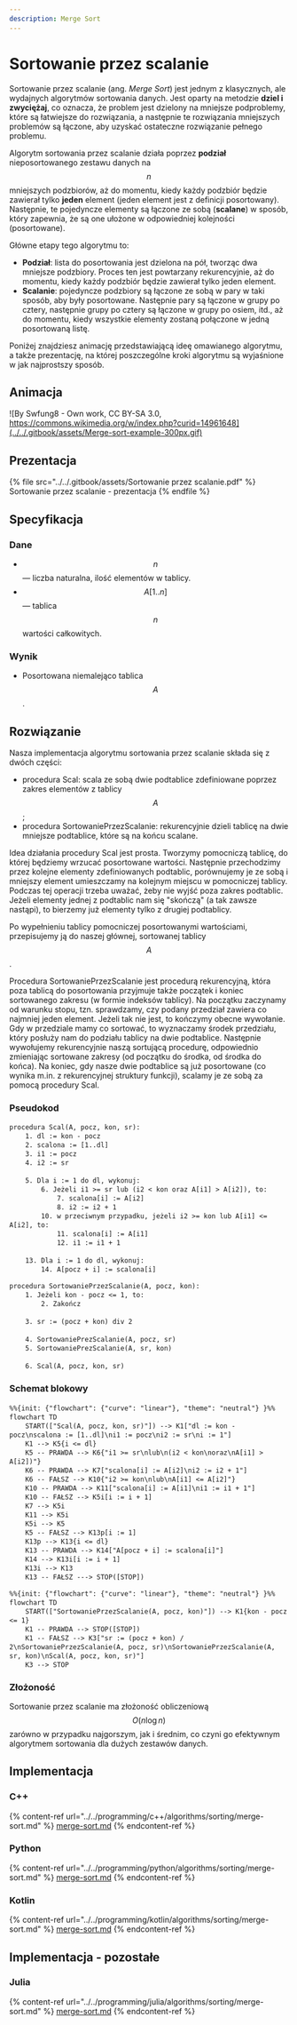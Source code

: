 ```yaml
---
description: Merge Sort
---
```


# Sortowanie przez scalanie

Sortowanie przez scalanie (ang. *Merge Sort*) jest jednym z klasycznych, ale wydajnych algorytmów sortowania danych. Jest oparty na metodzie **dziel i zwyciężaj**, co oznacza, że problem jest dzielony na mniejsze podproblemy, które są łatwiejsze do rozwiązania, a następnie te rozwiązania mniejszych problemów są łączone, aby uzyskać ostateczne rozwiązanie pełnego problemu.

Algorytm sortowania przez scalanie działa poprzez **podział** nieposortowanego zestawu danych na $$n$$ mniejszych podzbiorów, aż do momentu, kiedy każdy podzbiór będzie zawierał tylko **jeden** element (jeden element jest z definicji posortowany). Następnie, te pojedyncze elementy są łączone ze sobą (**scalane**) w sposób, który zapewnia, że są one ułożone w odpowiedniej kolejności (posortowane).

Główne etapy tego algorytmu to:

- **Podział**: lista do posortowania jest dzielona na pół, tworząc dwa mniejsze podzbiory. Proces ten jest powtarzany rekurencyjnie, aż do momentu, kiedy każdy podzbiór będzie zawierał tylko jeden element.
- **Scalanie**: pojedyncze podzbiory są łączone ze sobą w pary w taki sposób, aby były posortowane. Następnie pary są łączone w grupy po cztery, następnie grupy po cztery są łączone w grupy po osiem, itd., aż do momentu, kiedy wszystkie elementy zostaną połączone w jedną posortowaną listę.

Poniżej znajdziesz animację przedstawiającą ideę omawianego algorytmu, a także prezentację, na której poszczególne kroki algorytmu są wyjaśnione w jak najprostszy sposób.

## Animacja

![By Swfung8 - Own work, CC BY-SA 3.0, https://commons.wikimedia.org/w/index.php?curid=14961648](../../.gitbook/assets/Merge-sort-example-300px.gif)

## Prezentacja

{% file src="../../.gitbook/assets/Sortowanie przez scalanie.pdf" %}
Sortowanie przez scalanie - prezentacja
{% endfile %}

## Specyfikacja

### Dane

* $$n$$ — liczba naturalna, ilość elementów w tablicy.
* $$A[1..n]$$ — tablica $$n$$ wartości całkowitych.

### Wynik

* Posortowana niemalejąco tablica $$A$$.

## Rozwiązanie

Nasza implementacja algorytmu sortowania przez scalanie składa się z dwóch części:

- procedura Scal: scala ze sobą dwie podtablice zdefiniowane poprzez zakres elementów z tablicy $$A$$;
- procedura SortowaniePrzezScalanie: rekurencyjnie dzieli tablicę na dwie mniejsze podtablice, które są na końcu scalane.

Idea działania procedury Scal jest prosta. Tworzymy pomocniczą tablicę, do której będziemy wrzucać posortowane wartości. Następnie przechodzimy przez kolejne elementy zdefiniowanych podtablic, porównujemy je ze sobą i mniejszy element umieszczamy na kolejnym miejscu w pomocniczej tablicy. Podczas tej operacji trzeba uważać, żeby nie wyjść poza zakres podtablic. Jeżeli elementy jednej z podtablic nam się "skończą" (a tak zawsze nastąpi), to bierzemy już elementy tylko z drugiej podtablicy.

Po wypełnieniu tablicy pomocniczej posortowanymi wartościami, przepisujemy ją do naszej głównej, sortowanej tablicy $$A$$.

Procedura SortowaniePrzezScalanie jest procedurą rekurencyjną, która poza tablicą do posortowania przyjmuje także początek i koniec sortowanego zakresu (w formie indeksów tablicy). Na początku zaczynamy od warunku stopu, tzn. sprawdzamy, czy podany przedział zawiera co najmniej jeden element. Jeżeli tak nie jest, to kończymy obecne wywołanie. Gdy w przedziale mamy co sortować, to wyznaczamy środek przedziału, który posłuży nam do podziału tablicy na dwie podtablice. Następnie wywołujemy rekurencyjnie naszą sortującą procedurę, odpowiednio zmieniając sortowane zakresy (od początku do środka, od środka do końca). Na koniec, gdy nasze dwie podtablice są już posortowane (co wynika m.in. z rekurencyjnej struktury funkcji), scalamy je ze sobą za pomocą procedury Scal.

### Pseudokod

```
procedura Scal(A, pocz, kon, sr):
    1. dl := kon - pocz
    2. scalona := [1..dl]
    3. i1 := pocz
    4. i2 := sr

    5. Dla i := 1 do dl, wykonuj:
        6. Jeżeli i1 >= sr lub (i2 < kon oraz A[i1] > A[i2]), to:
            7. scalona[i] := A[i2]
            8. i2 := i2 + 1
        10. w przeciwnym przypadku, jeżeli i2 >= kon lub A[i1] <= A[i2], to:
            11. scalona[i] := A[i1]
            12. i1 := i1 + 1

    13. Dla i := 1 do dl, wykonuj:
        14. A[pocz + i] := scalona[i]
```

```
procedura SortowaniePrzezScalanie(A, pocz, kon):
    1. Jeżeli kon - pocz <= 1, to:
        2. Zakończ

    3. sr := (pocz + kon) div 2
    
    4. SortowaniePrezScalanie(A, pocz, sr)
    5. SortowaniePrezScalanie(A, sr, kon)
    
    6. Scal(A, pocz, kon, sr)
```

### Schemat blokowy

```mermaid
%%{init: {"flowchart": {"curve": "linear"}, "theme": "neutral"} }%%
flowchart TD
    START(["Scal(A, pocz, kon, sr)"]) --> K1["dl := kon - pocz\nscalona := [1..dl]\ni1 := pocz\ni2 := sr\ni := 1"]
    K1 --> K5{i <= dl}
    K5 -- PRAWDA --> K6{"i1 >= sr\nlub\n(i2 < kon\noraz\nA[i1] > A[i2])"}
    K6 -- PRAWDA --> K7["scalona[i] := A[i2]\ni2 := i2 + 1"]
    K6 -- FAŁSZ --> K10{"i2 >= kon\nlub\nA[i1] <= A[i2]"}
    K10 -- PRAWDA --> K11["scalona[i] := A[i1]\ni1 := i1 + 1"]
    K10 -- FAŁSZ --> K5i[i := i + 1]
    K7 --> K5i
    K11 --> K5i
    K5i --> K5
    K5 -- FAŁSZ --> K13p[i := 1]
    K13p --> K13{i <= dl}
    K13 -- PRAWDA --> K14["A[pocz + i] := scalona[i]"]
    K14 --> K13i[i := i + 1]
    K13i --> K13
    K13 -- FAŁSZ ---> STOP([STOP])
```

```mermaid
%%{init: {"flowchart": {"curve": "linear"}, "theme": "neutral"} }%%
flowchart TD
    START(["SortowaniePrzezScalanie(A, pocz, kon)"]) --> K1{kon - pocz <= 1}
    K1 -- PRAWDA --> STOP([STOP])
    K1 -- FAŁSZ --> K3["sr := (pocz + kon) / 2\nSortowaniePrzezScalanie(A, pocz, sr)\nSortowaniePrzezScalanie(A, sr, kon)\nScal(A, pocz, kon, sr)"]
    K3 --> STOP
```

### Złożoność

Sortowanie przez scalanie ma złożoność obliczeniową $$O(n\log{n})$$ zarówno w przypadku najgorszym, jak i średnim, co czyni go efektywnym algorytmem sortowania dla dużych zestawów danych.

## Implementacja

### C++

{% content-ref url="../../programming/c++/algorithms/sorting/merge-sort.md" %}
[merge-sort.md](../../programming/c++/algorithms/sorting/merge-sort.md)
{% endcontent-ref %}

### Python

{% content-ref url="../../programming/python/algorithms/sorting/merge-sort.md" %}
[merge-sort.md](../../programming/python/algorithms/sorting/merge-sort.md)
{% endcontent-ref %}

### Kotlin

{% content-ref url="../../programming/kotlin/algorithms/sorting/merge-sort.md" %}
[merge-sort.md](../../programming/kotlin/algorithms/sorting/merge-sort.md)
{% endcontent-ref %}

## Implementacja - pozostałe

### Julia

{% content-ref url="../../programming/julia/algorithms/sorting/merge-sort.md" %}
[merge-sort.md](../../programming/julia/algorithms/sorting/merge-sort.md)
{% endcontent-ref %}
